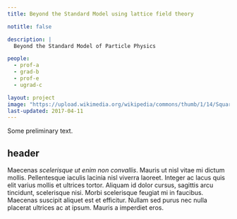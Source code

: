 ```yaml
---
title: Beyond the Standard Model using lattice field theory

notitle: false

description: |
  Beyond the Standard Model of Particle Physics

people:
  - prof-a
  - grad-b
  - prof-e
  - ugrad-c

layout: project
image: "https://upload.wikimedia.org/wikipedia/commons/thumb/1/14/Square_grid_graph.svg/390px-Square_grid_graph.svg.png"
last-updated: 2017-04-11
---
```


Some preliminary text.

## header

Maecenas _scelerisque ut enim non convallis_. Mauris ut nisl vitae mi dictum
mollis. Pellentesque iaculis lacinia nisl viverra laoreet. Integer ac lacus quis
elit varius mollis et ultrices tortor. Aliquam id dolor cursus, sagittis arcu
tincidunt, scelerisque nisi. Morbi scelerisque feugiat mi in faucibus. Maecenas
suscipit aliquet est et efficitur. Nullam sed purus nec nulla placerat ultrices
ac at ipsum. Mauris a imperdiet eros.
